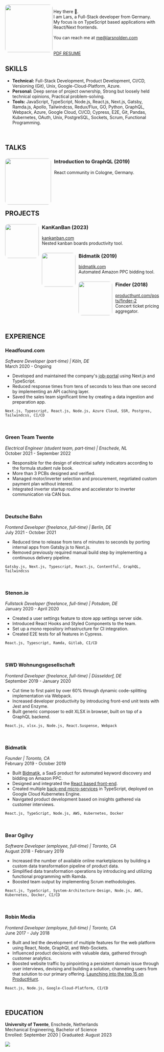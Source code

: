 <img align="left" width="155" height="155" style="border-radius: 10px" src="https://s3.amazonaws.com/larsnolden.com/profile_pic.png" />

Hey there 👋.<br>
I am Lars, a Full-Stack developer from Germany.<br>
My focus is on TypeScript based applications with React/Next frontends.
<br>
<br>
You can reach me at <me@larsnolden.com>
<br>
<br>
<br>
[PDF RESUME](https://s3.amazonaws.com/larsnolden.com/LarsNoldenResume.pdf)

## SKILLS

- **Technical:** Full-Stack Development, Product Development, CI/CD, Versioning (Git), Unix, Google-Cloud-Platform, Azure.
- **Personal:** Deep sense of project ownership, Strong but loosely held technical opinions, Practical problem-solving.
- **Tools:** JavaScript, TypeScript, Node.js, React.js, Next.js, Gatsby, Ramda.js, Apollo, Tailwindcss, Redux/Flux, GO, Python, GraphQL, Webpack, Azure, Google Cloud, CI/CD, Cypress, E2E, Git, Pandas, Kubernetes, OAuth, Unix, PostgreSQL, Sockets, Scrum, Functional Programming.

<br>

## TALKS

<div style="margin-bottom: 15px;">
    <img align="left" height="150" style="border-radius: 10px; margin-right: 10px;" src="https://s3.amazonaws.com/larsnolden.com/GraphQL_presentation.png" />
    <div>
        <h3>Introduction to GraphQL (2019)</h3>
        <p>React community in Cologne, Germany.</p>
    </div>
</div>

<br>
<br>
<br>
<br>

## PROJECTS

<div style="margin-bottom: 15px;">
    <img align="left" width="110" height="110" style="border-radius: 10px; margin-right: 10px;" src="https://s3.amazonaws.com/larsnolden.com/KankanbanLogo.png" />
    <div>
        <h3>KanKanBan (2023)</h3>
        <p><strong></strong> <a href="https://kankanban.com">kankanban.com</a><br>
        Nested kanban boards productivity tool.</p>
    </div>
</div>

<div style="margin-bottom: 15px;">
    <img align="left" width="110" height="110" style="border-radius: 10px; margin-right: 10px;" src="https://s3.amazonaws.com/larsnolden.com/BidmatikLogoSmallSquare.png" />
    <div>
        <h3>Bidmatik (2019)</h3>
        <p><strong></strong> <a href="https://bidmatik.com">bidmatik.com</a><br>
        Automated Amazon PPC bidding tool.</p>
    </div>
</div>

<div style="margin-bottom: 15px;">
    <img align="left" width="110" height="110" style="border-radius: 10px; margin-right: 10px;" src="https://s3.amazonaws.com/larsnolden.com/FindrLogo.png" />
    <div>
        <h3>Finder (2018)</h3>
        <p><strong></strong> <a href="https://producthunt.com/posts/finder-2">producthunt.com/posts/finder-2</a><br>
        Concert ticket pricing aggregator.</p>
    </div>
</div>


<br>

## EXPERIENCE

### Headfound.com
*Software Developer (part-time) | Köln, DE*  
March 2020 - Ongoing
- Developed and maintained the company's [job-portal](https://jobs.headfound.com) using Next.js and TypeScript.
- Reduced response times from tens of seconds to less than one second by implementing an API caching layer.
- Saved the sales team significant time by creating a data ingestion and preparation app.

```
Next.js, Typescript, React.js, Node.js, Azure Cloud, SSR, Postgres, Tailwindcss, CI/CD
```
<br>

### Green Team Twente
*Electrical Engineer (student team, part-time) | Enschede, NL*  
October 2021 - September 2022
- Responsible for the design of electrical safety indicators according to the formula student rule book.
- More than 3 PCBs designed and verified.
- Managed motor/inverter selection and procurement, negotiated custom payment plan without interest.
- Integrated inverter startup routine and accelerator to inverter communication via CAN bus.

<br>

### Deutsche Bahn
*Frontend Developer (freelance, full-time) | Berlin, DE*  
July 2021 - October 2021
- Reduced time to release from tens of minutes to seconds by porting internal apps from Gatsby.js to Next.js.
- Removed previously required manual build step by implementing a continuous delivery pipeline.
```
Gatsby.js, Next.js, Typescript, React.js, Contentful, GraphQL, Tailwindcss
```

<br>

### Stenon.io
*Fullstack Developer (freelance, full-time) | Potsdam, DE*  
January 2020 - April 2020
- Created a user settings feature to store app settings server side.
- Introduced React Hooks and Styled Components to the team.
- Set up a mono repository infrastructure for CI integration.
- Created E2E tests for all features in Cypress.

```
React.js, Typescript, Ramda, Gitlab, CI/CD
```

<br>

### SWD Wohnungsgesellschaft
*Frontend Developer (freelance, full-time) | Düsseldorf, DE*  
September 2019 - January 2020
- Cut time to first paint by over 60% through dynamic code-splitting implementation via Webpack.
- Increased developer productivity by introducing front-end unit tests with Jest and Enzyme.
- Built generic composer to edit XLSX in browser, built on top of a GraphQL backend.

```
React.js, xlsx.js, Node.js, React.Suspense, Webpack
```

<br>

### Bidmatik
*Founder | Toronto, CA*  
February 2019 - October 2019
- Built [Bidmatik](https://bidmatik.com), a SaaS product for automated keyword discovery and bidding on Amazon PPC.
- Designed and integrated the [React based front-end](https://github.com/larsnolden/bidmatik_client).
- Created multiple [back-end micro-services](https://github.com/larsnolden/bidmatik_user) in TypeScript, deployed on Google Cloud Kubernetes Engine.
- Navigated product development based on insights gathered via customer interviews.

```
React.js, TypeScript, Node.js, AWS, Kubernetes, Docker
```

<br>

### Bear Ogilvy
*Software Developer (employee, full-time) | Toronto, CA*  
August 2018 - February 2019
- Increased the number of available online marketplaces by building a custom data transformation pipeline of product data.
- Simplified data transformation operations by introducing and utilizing functional programming with Ramda.
- Boosted team output by implementing Scrum methodologies.

```
React.js, TypeScript, System-Architecture-Design, Node.js, AWS, Kubernetes, Docker, CI/CD
```

<br>

### Robin Media
*Frontend Developer (employee, full-time) | Toronto, CA*  
June 2017 - July 2018
- Built and led the development of multiple features for the web platform using React, Node, GraphQl, and Web-Sockets.
- Influenced product decisions with valuable data, gathered through customer analytics.
- Boosted website traffic by pinpointing a persistent domain issue through user interviews, devising and building a solution, channeling users from that solution to our primary offering. [Launching into the top 15 on ProductHunt](https://www.producthunt.com/products/robin-4#finder-2).

```
React.js, Node.js, Google-Cloud-Platform, CI/CD
```

<br>

## EDUCATION

**University of Twente**, Enschede, Netherlands  
Mechanical Engineering, Bachelor of Science  
Enrolled: September 2020 | Graduated: August 2023

[<img src="https://larsnolden.goatcounter.com/count?p=/main">]()
